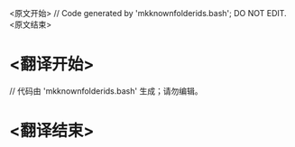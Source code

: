 
<原文开始>
// Code generated by 'mkknownfolderids.bash'; DO NOT EDIT.
<原文结束>

# <翻译开始>
// 代码由 'mkknownfolderids.bash' 生成；请勿编辑。
# <翻译结束>

